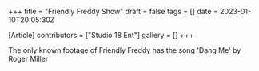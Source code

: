 +++
title = "Friendly Freddy Show"
draft = false
tags = []
date = 2023-01-10T20:05:30Z

[Article]
contributors = ["Studio 18 Ent"]
gallery = []
+++

The only known footage of Friendly Freddy has the song 'Dang Me' by Roger Miller